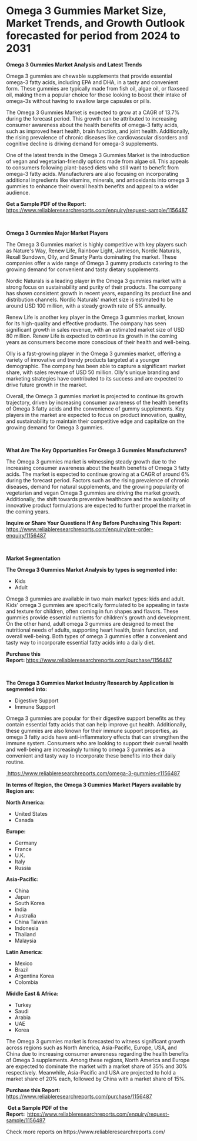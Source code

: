 <p><h1>Omega 3 Gummies Market Size, Market Trends, and Growth Outlook forecasted for period from 2024 to 2031</h1></p><p><strong>Omega 3 Gummies Market Analysis and Latest Trends</strong></p>
<p><p>Omega 3 gummies are chewable supplements that provide essential omega-3 fatty acids, including EPA and DHA, in a tasty and convenient form. These gummies are typically made from fish oil, algae oil, or flaxseed oil, making them a popular choice for those looking to boost their intake of omega-3s without having to swallow large capsules or pills.</p><p>The Omega 3 Gummies Market is expected to grow at a CAGR of 13.7% during the forecast period. This growth can be attributed to increasing consumer awareness about the health benefits of omega-3 fatty acids, such as improved heart health, brain function, and joint health. Additionally, the rising prevalence of chronic diseases like cardiovascular disorders and cognitive decline is driving demand for omega-3 supplements.</p><p>One of the latest trends in the Omega 3 Gummies Market is the introduction of vegan and vegetarian-friendly options made from algae oil. This appeals to consumers following plant-based diets who still want to benefit from omega-3 fatty acids. Manufacturers are also focusing on incorporating additional ingredients like vitamins, minerals, and antioxidants into omega 3 gummies to enhance their overall health benefits and appeal to a wider audience.</p></p>
<p><strong>Get a Sample PDF of the Report:&nbsp;</strong> <a href="https://www.reliableresearchreports.com/enquiry/request-sample/1156487">https://www.reliableresearchreports.com/enquiry/request-sample/1156487</a></p>
<p>&nbsp;</p>
<p><strong>Omega 3 Gummies Major Market Players</strong></p>
<p><p>The Omega 3 Gummies market is highly competitive with key players such as Nature's Way, Renew Life, Rainbow Light, Jamieson, Nordic Naturals, Rexall Sundown, Olly, and Smarty Pants dominating the market. These companies offer a wide range of Omega 3 gummy products catering to the growing demand for convenient and tasty dietary supplements.</p><p>Nordic Naturals is a leading player in the Omega 3 gummies market with a strong focus on sustainability and purity of their products. The company has shown consistent growth in recent years, expanding its product line and distribution channels. Nordic Naturals' market size is estimated to be around USD 100 million, with a steady growth rate of 5% annually.</p><p>Renew Life is another key player in the Omega 3 gummies market, known for its high-quality and effective products. The company has seen significant growth in sales revenue, with an estimated market size of USD 80 million. Renew Life is expected to continue its growth in the coming years as consumers become more conscious of their health and well-being.</p><p>Olly is a fast-growing player in the Omega 3 gummies market, offering a variety of innovative and trendy products targeted at a younger demographic. The company has been able to capture a significant market share, with sales revenue of USD 50 million. Olly's unique branding and marketing strategies have contributed to its success and are expected to drive future growth in the market.</p><p>Overall, the Omega 3 gummies market is projected to continue its growth trajectory, driven by increasing consumer awareness of the health benefits of Omega 3 fatty acids and the convenience of gummy supplements. Key players in the market are expected to focus on product innovation, quality, and sustainability to maintain their competitive edge and capitalize on the growing demand for Omega 3 gummies.</p></p>
<p>&nbsp;</p>
<p><strong>What Are The Key Opportunities For Omega 3 Gummies Manufacturers?</strong></p>
<p><p>The Omega 3 gummies market is witnessing steady growth due to the increasing consumer awareness about the health benefits of Omega 3 fatty acids. The market is expected to continue growing at a CAGR of around 6% during the forecast period. Factors such as the rising prevalence of chronic diseases, demand for natural supplements, and the growing popularity of vegetarian and vegan Omega 3 gummies are driving the market growth. Additionally, the shift towards preventive healthcare and the availability of innovative product formulations are expected to further propel the market in the coming years.</p></p>
<p><strong>Inquire or Share Your Questions If Any Before Purchasing This Report:</strong> <a href="https://www.reliableresearchreports.com/enquiry/pre-order-enquiry/1156487">https://www.reliableresearchreports.com/enquiry/pre-order-enquiry/1156487</a></p>
<p>&nbsp;</p>
<p><strong>Market Segmentation</strong></p>
<p><strong>The Omega 3 Gummies Market Analysis by types is segmented into:</strong></p>
<p><ul><li>Kids</li><li>Adult</li></ul></p>
<p><p>Omega 3 gummies are available in two main market types: kids and adult. Kids' omega 3 gummies are specifically formulated to be appealing in taste and texture for children, often coming in fun shapes and flavors. These gummies provide essential nutrients for children's growth and development. On the other hand, adult omega 3 gummies are designed to meet the nutritional needs of adults, supporting heart health, brain function, and overall well-being. Both types of omega 3 gummies offer a convenient and tasty way to incorporate essential fatty acids into a daily diet.</p></p>
<p><strong>Purchase this Report:&nbsp;</strong><a href="https://www.reliableresearchreports.com/purchase/1156487">https://www.reliableresearchreports.com/purchase/1156487</a></p>
<p>&nbsp;</p>
<p><strong>The Omega 3 Gummies Market Industry Research by Application is segmented into:</strong></p>
<p><ul><li>Digestive Support</li><li>Immune Support</li></ul></p>
<p><p>Omega 3 gummies are popular for their digestive support benefits as they contain essential fatty acids that can help improve gut health. Additionally, these gummies are also known for their immune support properties, as omega 3 fatty acids have anti-inflammatory effects that can strengthen the immune system. Consumers who are looking to support their overall health and well-being are increasingly turning to omega 3 gummies as a convenient and tasty way to incorporate these benefits into their daily routine.</p></p>
<p><a href="https://www.reliableresearchreports.com/omega-3-gummies-r1156487">&nbsp;https://www.reliableresearchreports.com/omega-3-gummies-r1156487</a></p>
<p><strong>In terms of Region, the Omega 3 Gummies Market Players available by Region are:</strong></p>
<p>
    <p> <strong> North America: </strong>
        <ul>
            <li>United States</li>
            <li>Canada</li>
        </ul>
        </p> 
    <p> <strong> Europe: </strong>
        <ul>
            <li>Germany</li>
            <li>France</li>
            <li>U.K.</li>
            <li>Italy</li>
            <li>Russia</li>
        </ul>
        </p> 
    <p> <strong> Asia-Pacific: </strong>
        <ul>
            <li>China</li>
            <li>Japan</li>
            <li>South Korea</li>
            <li>India</li>
            <li>Australia</li>
            <li>China Taiwan</li>
            <li>Indonesia</li>
            <li>Thailand</li>
            <li>Malaysia</li>
        </ul>
        </p> 
    <p> <strong> Latin America: </strong>
        <ul>
            <li>Mexico</li>
            <li>Brazil</li>
            <li>Argentina Korea</li>
            <li>Colombia</li>
        </ul>
        </p> 
    <p> <strong> Middle East & Africa: </strong>
        <ul>
            <li>Turkey</li>
            <li>Saudi</li>
            <li>Arabia</li>
            <li>UAE</li>
            <li>Korea</li>
        </ul>
    </p>
    </p>
<p><p>The Omega 3 gummies market is forecasted to witness significant growth across regions such as North America, Asia-Pacific, Europe, USA, and China due to increasing consumer awareness regarding the health benefits of Omega 3 supplements. Among these regions, North America and Europe are expected to dominate the market with a market share of 35% and 30% respectively. Meanwhile, Asia-Pacific and USA are projected to hold a market share of 20% each, followed by China with a market share of 15%.</p></p>
<p><strong>Purchase this Report: </strong><a href="https://www.reliableresearchreports.com/purchase/1156487">https://www.reliableresearchreports.com/purchase/1156487</a></p>
<p>&nbsp;<strong>Get a Sample PDF of the Report:&nbsp;&nbsp;</strong><a href="https://www.reliableresearchreports.com/enquiry/request-sample/1156487">https://www.reliableresearchreports.com/enquiry/request-sample/1156487</a></p>
<p><strong></strong></p>
<p>Check more reports on https://www.reliableresearchreports.com/</p>